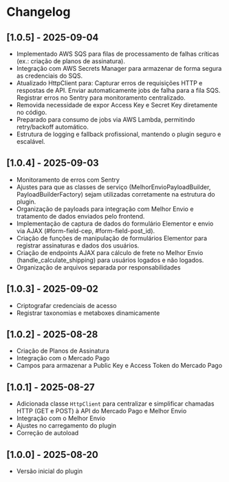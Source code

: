 # Changelog

## [1.0.5] - 2025-09-04
- Implementado AWS SQS para filas de processamento de falhas críticas (ex.: criação de planos de assinatura).
- Integração com AWS Secrets Manager para armazenar de forma segura as credenciais do SQS.
- Atualizado HttpClient para:
    Capturar erros de requisições HTTP e respostas de API.
    Enviar automaticamente jobs de falha para a fila SQS.
    Registrar erros no Sentry para monitoramento centralizado.
- Removida necessidade de expor Access Key e Secret Key diretamente no código.
- Preparado para consumo de jobs via AWS Lambda, permitindo retry/backoff automático.
- Estrutura de logging e fallback profissional, mantendo o plugin seguro e escalável.

## [1.0.4] - 2025-09-03
- Monitoramento de erros com Sentry
- Ajustes para que as classes de serviço (MelhorEnvioPayloadBuilder, PayloadBuilderFactory) sejam utilizadas corretamente na estrutura do plugin.
- Organização de payloads para integração com Melhor Envio e tratamento de dados enviados pelo frontend.
- Implementação de captura de dados do formulário Elementor e envio via AJAX (#form-field-cep, #form-field-post_id).
- Criação de funções de manipulação de formulários Elementor para registrar assinaturas e dados dos usuários.
- Criação de endpoints AJAX para cálculo de frete no Melhor Envio (handle_calculate_shipping) para usuários logados e não logados.
- Organização de arquivos separada por responsabilidades

## [1.0.3] - 2025-09-02
- Criptografar credenciais de acesso
- Registrar taxonomias e metaboxes dinamicamente

## [1.0.2] - 2025-08-28
- Criação de Planos de Assinatura
- Integração com o Mercado Pago
- Campos para armazenar a Public Key e Access Token do Mercado Pago

## [1.0.1] - 2025-08-27
- Adicionada classe `HttpClient` para centralizar e simplificar chamadas HTTP (GET e POST) à API do Mercado Pago e Melhor Envio
- Integração com o Melhor Envio
- Ajustes no carregamento do plugin
- Correção de autoload

## [1.0.0] - 2025-08-20
- Versão inicial do plugin
